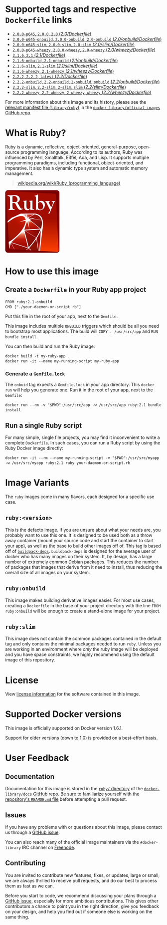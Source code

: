 # Supported tags and respective `Dockerfile` links

-	[`2.0.0-p645`, `2.0.0`, `2.0` (*2.0/Dockerfile*)](https://github.com/docker-library/ruby/blob/4ccabb5557ce2001aa1ae2a5f719340eb33c0383/2.0/Dockerfile)
-	[`2.0.0-p645-onbuild`, `2.0.0-onbuild`, `2.0-onbuild` (*2.0/onbuild/Dockerfile*)](https://github.com/docker-library/ruby/blob/4ccabb5557ce2001aa1ae2a5f719340eb33c0383/2.0/onbuild/Dockerfile)
-	[`2.0.0-p645-slim`, `2.0.0-slim`, `2.0-slim` (*2.0/slim/Dockerfile*)](https://github.com/docker-library/ruby/blob/4ccabb5557ce2001aa1ae2a5f719340eb33c0383/2.0/slim/Dockerfile)
-	[`2.0.0-p645-wheezy`, `2.0.0-wheezy`, `2.0-wheezy` (*2.0/wheezy/Dockerfile*)](https://github.com/docker-library/ruby/blob/4ccabb5557ce2001aa1ae2a5f719340eb33c0383/2.0/wheezy/Dockerfile)
-	[`2.1.6`, `2.1` (*2.1/Dockerfile*)](https://github.com/docker-library/ruby/blob/4ccabb5557ce2001aa1ae2a5f719340eb33c0383/2.1/Dockerfile)
-	[`2.1.6-onbuild`, `2.1-onbuild` (*2.1/onbuild/Dockerfile*)](https://github.com/docker-library/ruby/blob/4ccabb5557ce2001aa1ae2a5f719340eb33c0383/2.1/onbuild/Dockerfile)
-	[`2.1.6-slim`, `2.1-slim` (*2.1/slim/Dockerfile*)](https://github.com/docker-library/ruby/blob/4ccabb5557ce2001aa1ae2a5f719340eb33c0383/2.1/slim/Dockerfile)
-	[`2.1.6-wheezy`, `2.1-wheezy` (*2.1/wheezy/Dockerfile*)](https://github.com/docker-library/ruby/blob/4ccabb5557ce2001aa1ae2a5f719340eb33c0383/2.1/wheezy/Dockerfile)
-	[`2.2.2`, `2.2`, `2`, `latest` (*2.2/Dockerfile*)](https://github.com/docker-library/ruby/blob/4ccabb5557ce2001aa1ae2a5f719340eb33c0383/2.2/Dockerfile)
-	[`2.2.2-onbuild`, `2.2-onbuild`, `2-onbuild`, `onbuild` (*2.2/onbuild/Dockerfile*)](https://github.com/docker-library/ruby/blob/4ccabb5557ce2001aa1ae2a5f719340eb33c0383/2.2/onbuild/Dockerfile)
-	[`2.2.2-slim`, `2.2-slim`, `2-slim`, `slim` (*2.2/slim/Dockerfile*)](https://github.com/docker-library/ruby/blob/4ccabb5557ce2001aa1ae2a5f719340eb33c0383/2.2/slim/Dockerfile)
-	[`2.2.2-wheezy`, `2.2-wheezy`, `2-wheezy`, `wheezy` (*2.2/wheezy/Dockerfile*)](https://github.com/docker-library/ruby/blob/4ccabb5557ce2001aa1ae2a5f719340eb33c0383/2.2/wheezy/Dockerfile)

For more information about this image and its history, please see the [relevant manifest file (`library/ruby`)](https://github.com/docker-library/official-images/blob/master/library/ruby) in the [`docker-library/official-images` GitHub repo](https://github.com/docker-library/official-images).

# What is Ruby?

Ruby is a dynamic, reflective, object-oriented, general-purpose, open-source programming language. According to its authors, Ruby was influenced by Perl, Smalltalk, Eiffel, Ada, and Lisp. It supports multiple programming paradigms, including functional, object-oriented, and imperative. It also has a dynamic type system and automatic memory management.

> [wikipedia.org/wiki/Ruby_(programming_language)](https://en.wikipedia.org/wiki/Ruby_%28programming_language%29)

![logo](https://raw.githubusercontent.com/docker-library/docs/master/ruby/logo.png)

# How to use this image

## Create a `Dockerfile` in your Ruby app project

	FROM ruby:2.1-onbuild
	CMD ["./your-daemon-or-script.rb"]

Put this file in the root of your app, next to the `Gemfile`.

This image includes multiple `ONBUILD` triggers which should be all you need to bootstrap most applications. The build will `COPY . /usr/src/app` and `RUN
bundle install`.

You can then build and run the Ruby image:

	docker build -t my-ruby-app .
	docker run -it --name my-running-script my-ruby-app

### Generate a `Gemfile.lock`

The `onbuid` tag expects a `Gemfile.lock` in your app directory. This `docker run` will help you generate one. Run it in the root of your app, next to the `Gemfile`:

	docker run --rm -v "$PWD":/usr/src/app -w /usr/src/app ruby:2.1 bundle install

## Run a single Ruby script

For many simple, single file projects, you may find it inconvenient to write a complete `Dockerfile`. In such cases, you can run a Ruby script by using the Ruby Docker image directly:

	docker run -it --rm --name my-running-script -v "$PWD":/usr/src/myapp -w /usr/src/myapp ruby:2.1 ruby your-daemon-or-script.rb

# Image Variants

The `ruby` images come in many flavors, each designed for a specific use case.

## `ruby:<version>`

This is the defacto image. If you are unsure about what your needs are, you probably want to use this one. It is designed to be used both as a throw away container (mount your source code and start the container to start your app), as well as the base to build other images off of. This tag is based off of [`buildpack-deps`](https://registry.hub.docker.com/_/buildpack-deps/). `buildpack-deps` is designed for the average user of docker who has many images on their system. It, by design, has a large number of extremely common Debian packages. This reduces the number of packages that images that derive from it need to install, thus reducing the overall size of all images on your system.

## `ruby:onbuild`

This image makes building derivative images easier. For most use cases, creating a `Dockerfile` in the base of your project directory with the line `FROM ruby:onbuild` will be enough to create a stand-alone image for your project.

## `ruby:slim`

This image does not contain the common packages contained in the default tag and only contains the minimal packages needed to run `ruby`. Unless you are working in an environment where *only* the ruby image will be deployed and you have space constraints, we highly recommend using the default image of this repository.

# License

View [license information](https://www.ruby-lang.org/en/about/license.txt) for the software contained in this image.

# Supported Docker versions

This image is officially supported on Docker version 1.6.1.

Support for older versions (down to 1.0) is provided on a best-effort basis.

# User Feedback

## Documentation

Documentation for this image is stored in the [`ruby/` directory](https://github.com/docker-library/docs/tree/master/ruby) of the [`docker-library/docs` GitHub repo](https://github.com/docker-library/docs). Be sure to familiarize yourself with the [repository's `REAMDE.md` file](https://github.com/docker-library/docs/blob/master/README.md) before attempting a pull request.

## Issues

If you have any problems with or questions about this image, please contact us through a [GitHub issue](https://github.com/docker-library/ruby/issues).

You can also reach many of the official image maintainers via the `#docker-library` IRC channel on [Freenode](https://freenode.net).

## Contributing

You are invited to contribute new features, fixes, or updates, large or small; we are always thrilled to receive pull requests, and do our best to process them as fast as we can.

Before you start to code, we recommend discussing your plans through a [GitHub issue](https://github.com/docker-library/ruby/issues), especially for more ambitious contributions. This gives other contributors a chance to point you in the right direction, give you feedback on your design, and help you find out if someone else is working on the same thing.
